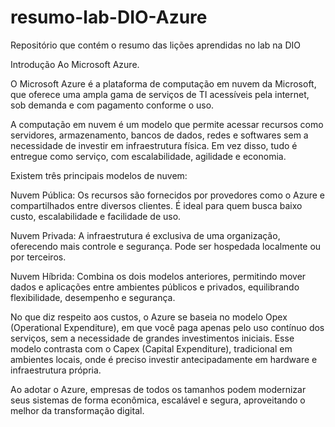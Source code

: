 # resumo-lab-DIO-Azure
Repositório que contém o resumo das lições aprendidas no lab na DIO

Introdução Ao Microsoft Azure.

O Microsoft Azure é a plataforma de computação em nuvem da Microsoft, que oferece uma ampla gama de serviços de TI acessíveis pela internet, sob demanda e com pagamento conforme o uso.

A computação em nuvem é um modelo que permite acessar recursos como servidores, armazenamento, bancos de dados, redes e softwares sem a necessidade de investir em infraestrutura física. Em vez disso, tudo é entregue como serviço, com escalabilidade, agilidade e economia.

Existem três principais modelos de nuvem:

Nuvem Pública: Os recursos são fornecidos por provedores como o Azure e compartilhados entre diversos clientes. É ideal para quem busca baixo custo, escalabilidade e facilidade de uso.

Nuvem Privada: A infraestrutura é exclusiva de uma organização, oferecendo mais controle e segurança. Pode ser hospedada localmente ou por terceiros.

Nuvem Híbrida: Combina os dois modelos anteriores, permitindo mover dados e aplicações entre ambientes públicos e privados, equilibrando flexibilidade, desempenho e segurança.

No que diz respeito aos custos, o Azure se baseia no modelo Opex (Operational Expenditure), em que você paga apenas pelo uso contínuo dos serviços, sem a necessidade de grandes investimentos iniciais. Esse modelo contrasta com o Capex (Capital Expenditure), tradicional em ambientes locais, onde é preciso investir antecipadamente em hardware e infraestrutura própria.

Ao adotar o Azure, empresas de todos os tamanhos podem modernizar seus sistemas de forma econômica, escalável e segura, aproveitando o melhor da transformação digital.
